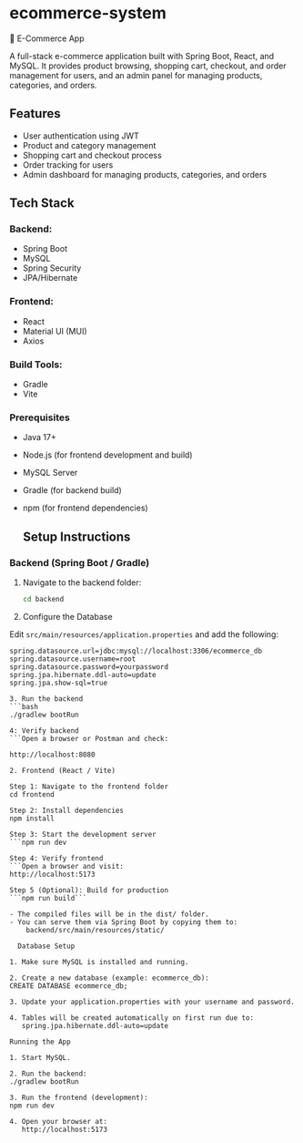# ecommerce-system
🛒 E-Commerce App

A full-stack e-commerce application built with Spring Boot, React, and MySQL. 
It provides product browsing, shopping cart, checkout, and order management for users, and an admin panel for managing products, categories, and orders.

## Features

- User authentication using JWT
- Product and category management
- Shopping cart and checkout process
- Order tracking for users
- Admin dashboard for managing products, categories, and orders

## Tech Stack

### Backend: 
- Spring Boot
- MySQL
- Spring Security
- JPA/Hibernate
  
### Frontend: 
- React
- Material UI (MUI)
- Axios
  
### Build Tools: 
- Gradle
- Vite

### Prerequisites
- Java 17+
- Node.js (for frontend development and build)
- MySQL Server
- Gradle (for backend build)
- npm (for frontend dependencies)

  ## Setup Instructions

### Backend (Spring Boot / Gradle)
1. Navigate to the backend folder:
   ```bash
   cd backend

2. Configure the Database

Edit `src/main/resources/application.properties` and add the following:

```properties
spring.datasource.url=jdbc:mysql://localhost:3306/ecommerce_db
spring.datasource.username=root
spring.datasource.password=yourpassword
spring.jpa.hibernate.ddl-auto=update
spring.jpa.show-sql=true

3. Run the backend
```bash
./gradlew bootRun

4: Verify backend
```Open a browser or Postman and check:

http://localhost:8080

2. Frontend (React / Vite)

Step 1: Navigate to the frontend folder
cd frontend

Step 2: Install dependencies
npm install

Step 3: Start the development server
```npm run dev

Step 4: Verify frontend
```Open a browser and visit:
http://localhost:5173

Step 5 (Optional): Build for production
```npm run build```

- The compiled files will be in the dist/ folder.
- You can serve them via Spring Boot by copying them to:
    backend/src/main/resources/static/

  Database Setup

1. Make sure MySQL is installed and running.

2. Create a new database (example: ecommerce_db):
CREATE DATABASE ecommerce_db;

3. Update your application.properties with your username and password.

4. Tables will be created automatically on first run due to:
   spring.jpa.hibernate.ddl-auto=update

Running the App

1. Start MySQL.

2. Run the backend:
./gradlew bootRun

3. Run the frontend (development):
npm run dev

4. Open your browser at:
   http://localhost:5173



